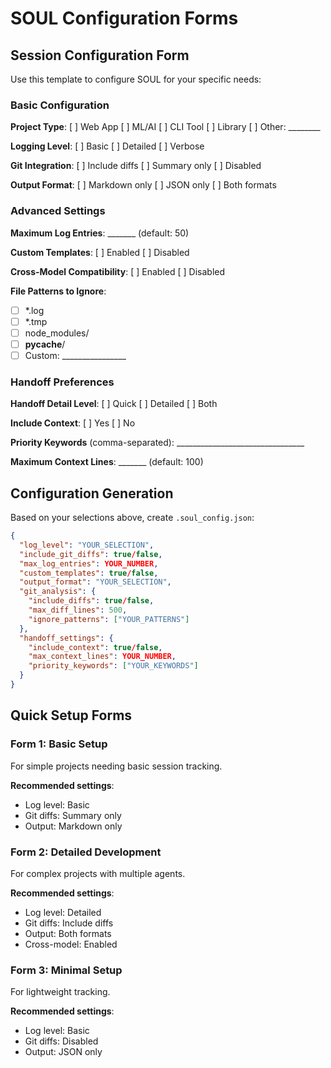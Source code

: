 # SOUL Configuration Forms

## Session Configuration Form

Use this template to configure SOUL for your specific needs:

### Basic Configuration

**Project Type**: [ ] Web App [ ] ML/AI [ ] CLI Tool [ ] Library [ ] Other: ________

**Logging Level**: [ ] Basic [ ] Detailed [ ] Verbose

**Git Integration**: [ ] Include diffs [ ] Summary only [ ] Disabled

**Output Format**: [ ] Markdown only [ ] JSON only [ ] Both formats

### Advanced Settings

**Maximum Log Entries**: _______ (default: 50)

**Custom Templates**: [ ] Enabled [ ] Disabled

**Cross-Model Compatibility**: [ ] Enabled [ ] Disabled

**File Patterns to Ignore**:
- [ ] *.log
- [ ] *.tmp  
- [ ] node_modules/
- [ ] __pycache__/
- [ ] Custom: ________________

### Handoff Preferences

**Handoff Detail Level**: [ ] Quick [ ] Detailed [ ] Both

**Include Context**: [ ] Yes [ ] No

**Priority Keywords** (comma-separated): ________________________________

**Maximum Context Lines**: _______ (default: 100)

## Configuration Generation

Based on your selections above, create `.soul_config.json`:

```json
{
  "log_level": "YOUR_SELECTION",
  "include_git_diffs": true/false,
  "max_log_entries": YOUR_NUMBER,
  "custom_templates": true/false,
  "output_format": "YOUR_SELECTION",
  "git_analysis": {
    "include_diffs": true/false,
    "max_diff_lines": 500,
    "ignore_patterns": ["YOUR_PATTERNS"]
  },
  "handoff_settings": {
    "include_context": true/false,
    "max_context_lines": YOUR_NUMBER,
    "priority_keywords": ["YOUR_KEYWORDS"]
  }
}
```

## Quick Setup Forms

### Form 1: Basic Setup
For simple projects needing basic session tracking.

**Recommended settings**:
- Log level: Basic
- Git diffs: Summary only
- Output: Markdown only

### Form 2: Detailed Development
For complex projects with multiple agents.

**Recommended settings**:
- Log level: Detailed
- Git diffs: Include diffs
- Output: Both formats
- Cross-model: Enabled

### Form 3: Minimal Setup
For lightweight tracking.

**Recommended settings**:
- Log level: Basic
- Git diffs: Disabled
- Output: JSON only